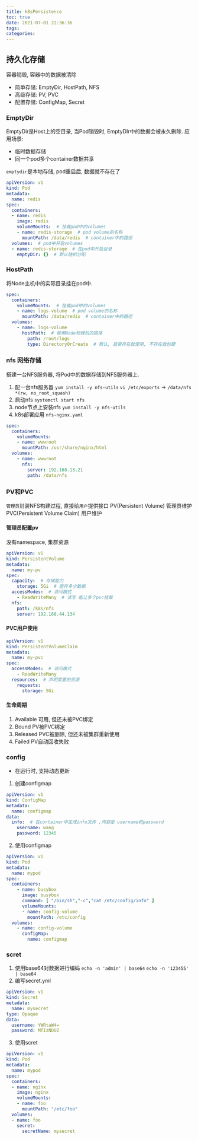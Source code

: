 ```yaml
---
title: k8sPersistence
toc: true
date: 2021-07-01 22:36:36
tags:
categories:
---
```

## 持久化存储
容器销毁, 容器中的数据被清除
- 简单存储: EmptyDir, HostPath, NFS
- 高级存储: PV, PVC
- 配置存储: ConfigMap, Secret
### EmptyDir
EmptyDir是Host上的空目录, 当Pod销毁时, EmptyDIr中的数据会被永久删除.
应用场景:
- 临时数据存储
- 同一个pod多个container数据共享

`emptydir`是本地存储, pod重启后, 数据就不存在了

```yml
apiVersion: v1
kind: Pod
metadata:
  name: redis
spec:
  containers:
  - name: redis
    image: redis
    volumeMounts:  # 挂载pod中的volumes
    - name: redis-storage  # pod volume的名称
      mountPath: /data/redis  # container中的路径
  volumes:  # pod中开启volumes
  - name: redis-storage  # 在pod中开启目录
    emptyDir: {}  # 默认随机分配
```


### HostPath
将Node主机中的实际目录挂在pod中.
```yml
spec:
  containers:
    volumeMounts:  # 挂载pod中的volumes
    - name: logs-volume  # pod volume的名称
      mountPath: /data/redis  # container中的路径
  volumes:
    - name: logs-volume
      hostPath:  # 使用Node物理机的路径
        path: /root/logs
        type: DirectoryOrCreate  # 默认, 目录存在就使用, 不存在就创建
```

### nfs 网络存储
搭建一台NFS服务器, 将Pod中的数据存储到NFS服务器上.

1. 配一台nfs服务器
`yum install -y nfs-utils`
`vi /etc/exports` -> `/data/nfs *(rw, no_root_squash)`
2. 启动nfs
`systemctl start nfs`
3. node节点上安装nfs
`yum install -y nfs-utils`
4. k8s部署应用
`nfs-nginx.yaml`

```yml
spec:
  containers:
    volumeMounts:
    - name: wwwroot
      mountPath: /usr/share/nginx/html
  volumes:
    - name: wwwroot
      nfs:
        server: 192.168.13.21
        path: /data/nfs
```

### PV和PVC
`管理员`封装NFS构建过程, 直接给`用户`提供接口
PV(Persistent Volume) 管理员维护
PVC(Persistent Volume Claim) 用户维护

#### 管理员配置pv
没有namespace, 集群资源
```yml
apiVersion: v1
kind: PersistentVolume
metadata:
  name: my-pv
spec:
  capacity:  # 存储能力
    storage: 5Gi  # 能存多少数据
  accessModes:  # 访问模式
    - ReadWriteMany  # 读写 能让多个pvc挂载
  nfs:
    path: /k8s/nfs
    server: 192.168.44.134
```





#### PVC用户使用
```yml
apiVersion: v1
kind: PersistentVolumeClaim
metadata:
  name: my-pvc
spec:
  accessModes:  # 访问模式
    - ReadWriteMany
  resources:  # 声明需要的资源
    requests:
      storage: 5Gi
```

#### 生命周期
1. Available 可用, 但还未被PVC绑定
2. Bound PV被PVC绑定
3. Released PVC被删除, 但还未被集群重新使用
4. Failed PV自动回收失败


### config
- 在运行时, 支持动态更新

1. 创建configmap
```yml
apiVersion: v1
kind: ConfigMap
metadata:
  name: configmap
data:
  info:  # 在container中生成info文件 ,内容是 username和password
    username: wang
    password: 12345
```
2. 使用configmap
```yml
apiVersion: v1
kind: Pod
metadata:
  name: mypod
spec:
  containers:
    - name: busybox
      image: busybox
      command: [ "/bin/sh","-c","cat /etc/config/info" ]
      volumeMounts:
      - name: config-volume
        mountPath: /etc/config
  volumes:
    - name: config-volume
      configMap:
        name: configmap
```

### scret
1. 使用base64对数据进行编码
`echo -n 'admin' | base64` 
`echo -n '123455' | base64`
2. 编写secret.yml
```yml
apiVersion: v1
kind: Secret
metadata:
  name: mysecret
type: Opaque
data:
  username: YWRtaW4=
  password: MTIzNDU2
```

3. 使用scret
```yml
apiVersion: v1
kind: Pod
metadata:
  name: mypod
spec:
  containers:
  - name: nginx
    image: nginx
    volumeMounts:
    - name: foo
      mountPath: "/etc/foo"
  volumes:
  - name: foo
    secret:
      secretName: mysecret
```
